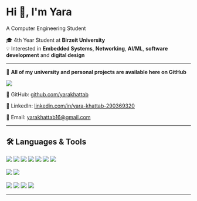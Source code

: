 # Hi 👋, I'm Yara  
A Computer Engineering Student 

🎓 4th Year Student at **Birzeit University**  
💡 Interested in **Embedded Systems**, **Networking**, **AI/ML**, **software development** and **digital design**

---

📂 **All of my university and personal projects are available here on GitHub**

<a href="https://github.com/yarakhattab" target="_blank">
  <img src="https://img.shields.io/badge/All%20of%20my%20projects%20are%20available%20here-007ACC?style=for-the-badge&logo=visual-studio-code&logoColor=white"/>
</a>



🔗 GitHub: [github.com/yarakhattab](https://github.com/yarakhattab)  


💼 LinkedIn: [linkedin.com/in/yara-khattab-290369320](https://www.linkedin.com/in/yara-khattab-290369320/) 



📧 Email: [yarakhattab16@gmail.com](mailto:yarakhattab16@gmail.com)





---

## 🛠 Languages & Tools

<div align="left">
  <img src="https://img.shields.io/badge/Python-3776AB?style=for-the-badge&logo=python&logoColor=white"/>
  <img src="https://img.shields.io/badge/C-00599C?style=for-the-badge&logo=c&logoColor=white"/>
  <img src="https://img.shields.io/badge/C++-00599C?style=for-the-badge&logo=c%2B%2B&logoColor=white"/>
  <img src="https://img.shields.io/badge/Java-ED8B00?style=for-the-badge&logo=java&logoColor=white"/>
  <img src="https://img.shields.io/badge/HTML5-E34F26?style=for-the-badge&logo=html5&logoColor=white"/>
  <img src="https://img.shields.io/badge/CSS3-1572B6?style=for-the-badge&logo=css3&logoColor=white"/>
  <img src="https://img.shields.io/badge/CSS3-1572B6?style=for-the-badge&logo=css3&logoColor=white"/>
</div>

<br>

<div align="left">
  <img src="https://img.shields.io/badge/Arduino-00979D?style=for-the-badge&logo=arduino&logoColor=white"/>
  <img src="https://img.shields.io/badge/Linux-FCC624?style=for-the-badge&logo=linux&logoColor=black"/>
</div>

<br>

<div align="left">
  <img src="https://img.shields.io/badge/Docker-2496ED?style=for-the-badge&logo=docker&logoColor=white"/>
  <img src="https://img.shields.io/badge/MySQL-4479A1?style=for-the-badge&logo=mysql&logoColor=white"/>
  <img src="https://img.shields.io/badge/Quartus-0071C5?style=for-the-badge&logo=intel&logoColor=white"/>
  <img src="https://img.shields.io/badge/VS%20Code-007ACC?style=for-the-badge&logo=visual-studio-code&logoColor=white"/>
</div>

---

